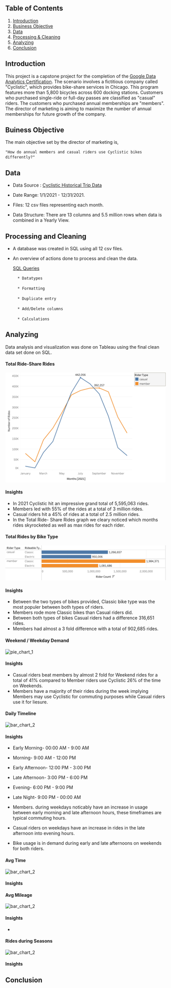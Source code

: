 ## Table of Contents

1. [Introduction](README.md#introduction)
2. [Business Objective](README.md#businessobjective)
3. [Data](README.md#Data)
4. [Processing & Cleaning](README.md#processing-and-cleaning)
5. [Analyzing](README.md#analyzing)
6. [Conclusion](README.md#conclusion)


## Introduction 

  This project is a capstone project for the completion of the [Google Data Analytics Certification](https://www.coursera.org/account/accomplishments/professional-cert/AHR8TAZNRZGJ). The scenario involves a fictitious company called "Cyclistic", which provides bike-share services in Chicago. This program features more than 5,800 bicycles across 600 docking stations. Customers who purchased single-ride or full-day passes are classified as "casual" riders. The customers who purchased annual memberships are "members". The director of marketing is aiming to maximize the number of annual memberships for future growth of the company. 
  
## Buiness Objective 

  The main objective set by the director of marketing is, 
  
    "How do annual members and casual riders use Cyclistic bikes differently?"

## Data

* Data Source : [Cyclistic Historical Trip Data](https://divvy-tripdata.s3.amazonaws.com/index.html)

* Date Range: 1/1/2021 - 12/31/2021. 

* Files: 12 csv files representing each month.

* Data Structure: There are 13 columns and 5.5 million rows when data is combined in a Yearly View. 


## Processing and Cleaning

* A database was created in SQL using all 12 csv files.
* An overview of actions done to process and clean the data. 

     [SQL Queries](https://github.com/Louismarriola/Data-Portfolio/commit/83c04905d90ebc79a944abaadeef0d0c53b7c1a3)
       
        * Datatypes

        * Formatting        
  
        * Duplicate entry 
        
        * Add/Delete columns 
        
        * Calculations

## Analyzing
 
 Data analysis and visualization was done on Tableau using the final clean data set done on SQL. 
  
 #### **Total Ride-Share Rides**
  
  ![line_chart_1](https://github.com/Louismarriola/Data-Portfolio/blob/b12aca90166b6fd6f203c4054efaf671559dd050/Ride%20Countviz.png) 
 
  #### **Insights** 
 * In 2021 Cyclistic hit an impressive grand total of 5,595,063 rides. 
 * Members led with 55% of the rides at a total of 3 million rides. 
 * Casual riders hit a 45% of rides at a total of 2.5 million rides.
 * In the Total Ride- Share Rides graph we cleary noticed which months rides skyrocketed as well as max rides for each rider.
 
 
 #### **Total Rides by Bike Type**
  
  ![bar_graph_1](https://github.com/Louismarriola/Data-Portfolio/blob/e7efa1d151a2d7c53874b74b1a4b4b3d957c69f4/Bike%20Typeviz.png) 
  
  #### **Insights** 
  * Between the two types of bikes provided, Classic bike type was the most populer between both types of riders. 
  * Members rode more Classic bikes than Casual riders did.
  * Between both types of bikes Casual riders had a difference 316,651 rides. 
  * Members had almost a 3 fold difference with a total of 902,685 rides.

 #### **Weekend / Weekday Demand**

![pie_chart_1]( Image) 

#### **Insights** 
* Casual riders beat members by almost 2 fold for Weekend rides for a total of 41% compared to Member riders use Cyclistic 26% of the time on Weekends. 
* Members have a majority of their rides during the week implying Members may use Cyclistic for commuting purposes while Casual riders use it for liesure. 

#### **Daily Timeline**

![bar_chart_2]( image ) 

#### **Insights**

* Early Morning-     00:00 AM - 9:00 AM                      
* Morning-            9:00 AM - 12:00 PM 
* Early Afternoon-   12:00 PM - 3:00 PM
* Late Afternoon-     3:00 PM - 6:00 PM 
* Evening-            6:00 PM - 9:00 PM
* Late Night-        9:00 PM - 00:00 AM 

* Members. during weekdays noticably have an increase in usage between early morning and late afternoon hours, these timeframes are typical commuting hours. 
* Casual riders on weekdays have an increase in rides in the late afternoon into evening hours. 
* Bike usage is in demand during early and late afternoons on weekends for both riders.


 #### **Avg Time**

![bar_chart_2]( image ) 

#### **Insights**

 #### **Avg Mileage**
  
![bar_chart_2]( image ) 

#### **Insights**
* 
 
 
 
 

 #### **Rides during Seasons**

![bar_chart_2]( image ) 

#### **Insights**







## Conclusion
